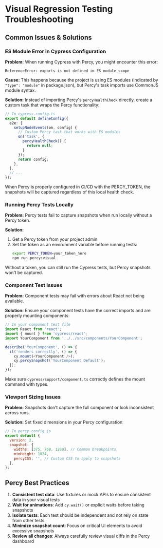 # Visual Regression Testing Troubleshooting

## Common Issues & Solutions

### ES Module Error in Cypress Configuration

**Problem:**
When running Cypress with Percy, you might encounter this error:
```
ReferenceError: exports is not defined in ES module scope
```

**Cause:**
This happens because the project is using ES modules (indicated by `"type": "module"` in package.json), but Percy's task imports use CommonJS module syntax.

**Solution:**
Instead of importing Percy's `percyHealthCheck` directly, create a custom task that wraps the Percy functionality:

```typescript
// In cypress.config.ts
export default defineConfig({
  e2e: {
    setupNodeEvents(on, config) {
      // Custom Percy task that works with ES modules
      on('task', {
        percyHealthCheck() {
          return null;
        }
      });
      return config;
    },
  },
  // ...
});
```

When Percy is properly configured in CI/CD with the PERCY_TOKEN, the snapshots will be captured regardless of this local health check.

### Running Percy Tests Locally

**Problem:**
Percy tests fail to capture snapshots when run locally without a Percy token.

**Solution:**
1. Get a Percy token from your project admin
2. Set the token as an environment variable before running tests:
   ```bash
   export PERCY_TOKEN=your_token_here
   npm run percy:visual
   ```

Without a token, you can still run the Cypress tests, but Percy snapshots won't be captured.

### Component Test Issues

**Problem:**
Component tests may fail with errors about React not being available.

**Solution:**
Ensure your component tests have the correct imports and are properly mounting components:

```typescript
// In your component test file
import React from 'react';
import { mount } from 'cypress/react';
import YourComponent from '../../src/components/YourComponent';

describe('YourComponent', () => {
  it('renders correctly', () => {
    cy.mount(<YourComponent />);
    cy.percySnapshot('YourComponent Default');
  });
});
```

Make sure `cypress/support/component.ts` correctly defines the mount command with types.

### Viewport Sizing Issues

**Problem:**
Snapshots don't capture the full component or look inconsistent across runs.

**Solution:**
Set fixed dimensions in your Percy configuration:

```javascript
// In percy.config.js
export default {
  version: 2,
  snapshot: {
    widths: [375, 768, 1280], // Common breakpoints
    minHeight: 1024,
    percyCSS: '', // Custom CSS to apply to snapshots
  },
};
```

## Percy Best Practices

1. **Consistent test data**: Use fixtures or mock APIs to ensure consistent data in your visual tests
2. **Wait for animations**: Add `cy.wait()` or explicit waits before taking snapshots
3. **Isolate tests**: Each test should be independent and not rely on state from other tests
4. **Minimize snapshot count**: Focus on critical UI elements to avoid excessive snapshots
5. **Review all changes**: Always carefully review visual diffs in the Percy dashboard 